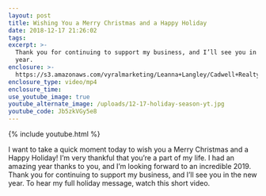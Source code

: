 ```yaml
---
layout: post
title: Wishing You a Merry Christmas and a Happy Holiday
date: 2018-12-17 21:26:02
tags:
excerpt: >-
  Thank you for continuing to support my business, and I’ll see you in the new
  year.
enclosure: >-
  https://s3.amazonaws.com/vyralmarketing/Leanna+Langley/Cadwell+Realty+Group+%257C+Wishing+You+a+Merry+Christmas+and+a+Happy+Holiday.mp4
enclosure_type: video/mp4
enclosure_time:
use_youtube_image: true
youtube_alternate_image: /uploads/12-17-holiday-season-yt.jpg
youtube_code: Jb5zkVGy5e8
---
```


{% include youtube.html %}

I want to take a quick moment today to wish you a Merry Christmas and a Happy Holiday! I’m very thankful that you’re a part of my life. I had an amazing year thanks to you, and I’m looking forward to an incredible 2019. Thank you for continuing to support my business, and I’ll see you in the new year. To hear my full holiday message, watch this short video.